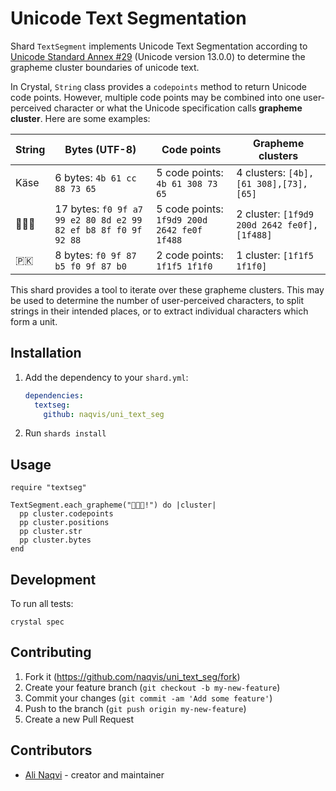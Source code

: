 # Unicode Text Segmentation

Shard `TextSegment` implements Unicode Text Segmentation according to [Unicode Standard Annex #29](http://unicode.org/reports/tr29/) (Unicode version 13.0.0)
to determine the grapheme cluster boundaries of unicode text.

In Crystal, `String` class provides a `codepoints` method to return Unicode code points. However, multiple code points may be combined into one user-perceived character or what the Unicode specification calls **grapheme cluster**. Here are some examples:

|String|Bytes (UTF-8)|Code points |Grapheme clusters|
|-|-|-|-|
|Käse|6 bytes: `4b 61 cc 88 73 65`|5 code points: `4b 61 308 73 65`|4 clusters: `[4b],[61 308],[73],[65]`|
|🧙‍♂️💈|17 bytes: `f0 9f a7 99 e2 80 8d e2 99 82 ef b8 8f f0 9f 92 88`|5 code points: `1f9d9 200d 2642 fe0f 1f488`|2 cluster: `[1f9d9 200d 2642 fe0f],[1f488]`|
|🇵🇰|8 bytes: `f0 9f 87 b5 f0 9f 87 b0`|2 code points: `1f1f5 1f1f0`|1 cluster: `[1f1f5 1f1f0]`|

This shard provides a tool to iterate over these grapheme clusters. This may be used to determine the number of user-perceived characters, to split strings in their intended places, or to extract individual characters which form a unit.


## Installation

1. Add the dependency to your `shard.yml`:

   ```yaml
   dependencies:
     textseg:
       github: naqvis/uni_text_seg
   ```

2. Run `shards install`

## Usage

```crystal
require "textseg"

TextSegment.each_grapheme("🔮👍🏼!") do |cluster|
  pp cluster.codepoints
  pp cluster.positions
  pp cluster.str
  pp cluster.bytes
end
```

## Development

To run all tests:

```
crystal spec
```

## Contributing

1. Fork it (<https://github.com/naqvis/uni_text_seg/fork>)
2. Create your feature branch (`git checkout -b my-new-feature`)
3. Commit your changes (`git commit -am 'Add some feature'`)
4. Push to the branch (`git push origin my-new-feature`)
5. Create a new Pull Request

## Contributors

- [Ali Naqvi](https://github.com/naqvis) - creator and maintainer
